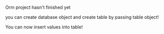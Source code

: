 Orm project hasn't finished yet


you can create database object and create table by passing table object!


You can now insert values into table!
